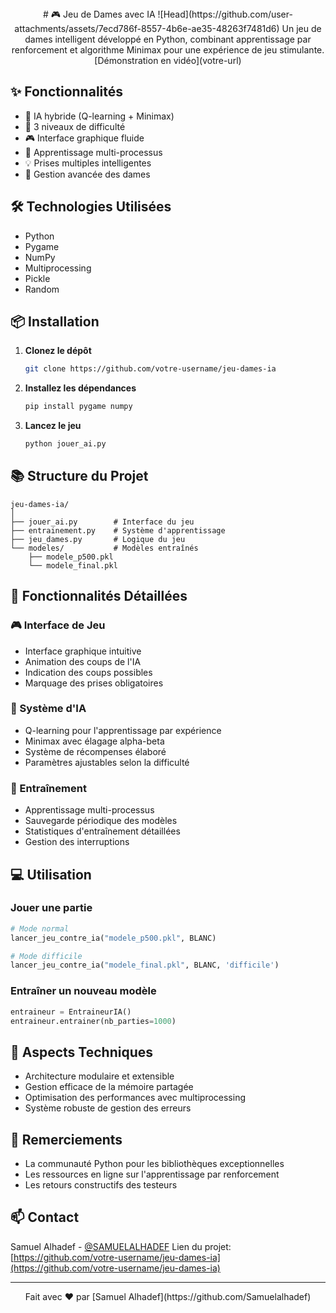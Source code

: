 



<div align="center">
# 🎮 Jeu de Dames avec IA
![Head](https://github.com/user-attachments/assets/7ecd786f-8557-4b6e-ae35-48263f7481d6)
Un jeu de dames intelligent développé en Python, combinant apprentissage par renforcement et algorithme Minimax pour une expérience de jeu stimulante.
[Démonstration en vidéo](votre-url)
</div>

## ✨ Fonctionnalités
- 🤖 IA hybride (Q-learning + Minimax)
- 🎯 3 niveaux de difficulté
- 🎮 Interface graphique fluide
- 🔄 Apprentissage multi-processus
- 💡 Prises multiples intelligentes
- 👑 Gestion avancée des dames

## 🛠️ Technologies Utilisées
- Python
- Pygame
- NumPy
- Multiprocessing
- Pickle
- Random

## 📦 Installation
1. **Clonez le dépôt**
   ```bash
   git clone https://github.com/votre-username/jeu-dames-ia
   ```
2. **Installez les dépendances**
   ```bash
   pip install pygame numpy
   ```
3. **Lancez le jeu**
   ```bash
   python jouer_ai.py
   ```

## 📚 Structure du Projet
```
jeu-dames-ia/
│
├── jouer_ai.py        # Interface du jeu
├── entrainement.py    # Système d'apprentissage
├── jeu_dames.py       # Logique du jeu
└── modeles/           # Modèles entraînés
    ├── modele_p500.pkl
    └── modele_final.pkl
```

## 🔋 Fonctionnalités Détaillées

### 🎮 Interface de Jeu
- Interface graphique intuitive
- Animation des coups de l'IA
- Indication des coups possibles
- Marquage des prises obligatoires

### 🧠 Système d'IA
- Q-learning pour l'apprentissage par expérience
- Minimax avec élagage alpha-beta
- Système de récompenses élaboré
- Paramètres ajustables selon la difficulté

### 🚀 Entraînement
- Apprentissage multi-processus
- Sauvegarde périodique des modèles
- Statistiques d'entraînement détaillées
- Gestion des interruptions

## 💻 Utilisation

### Jouer une partie
```python
# Mode normal
lancer_jeu_contre_ia("modele_p500.pkl", BLANC)

# Mode difficile
lancer_jeu_contre_ia("modele_final.pkl", BLANC, 'difficile')
```

### Entraîner un nouveau modèle
```python
entraineur = EntraineurIA()
entraineur.entrainer(nb_parties=1000)
```

## 🔬 Aspects Techniques
- Architecture modulaire et extensible
- Gestion efficace de la mémoire partagée
- Optimisation des performances avec multiprocessing
- Système robuste de gestion des erreurs

## 🙏 Remerciements
- La communauté Python pour les bibliothèques exceptionnelles
- Les ressources en ligne sur l'apprentissage par renforcement
- Les retours constructifs des testeurs

## 📫 Contact
Samuel Alhadef - [@SAMUELALHADEF](https://x.com/SAMUELALHADEF)
Lien du projet: [https://github.com/votre-username/jeu-dames-ia](https://github.com/votre-username/jeu-dames-ia)

---
<div align="center">
Fait avec ❤️ par [Samuel Alhadef](https://github.com/Samuelalhadef)
</div>

